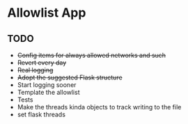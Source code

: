 # Allowlist App

## TODO

* ~~Config items for always allowed networks and such~~
* ~~Revert every day~~
* ~~Real logging~~
* ~~Adopt the suggested Flask structure~~
* Start logging sooner
* Template the allowlist
* Tests
* Make the threads kinda objects to track writing to the file
* set flask threads
